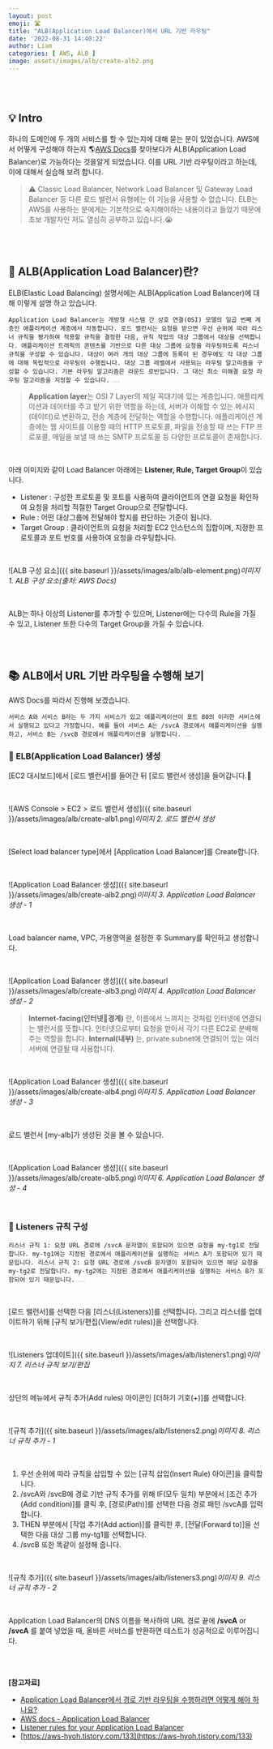 ```yaml
---
layout: post
emoji: 🛣
title: "ALB(Application Load Balancer)에서 URL 기반 라우팅"
date: '2022-08-31 14:40:22'
author: Liam
categories: [ AWS, ALB ]
image: assets/images/alb/create-alb2.png
---
```


<br>
<br>

## 💡 Intro

하나의 도메인에 두 개의 서비스를 할 수 있는지에 대해 묻는 분이 있었습니다. AWS에서 어떻게 구성해야 하는지 🌎[AWS Docs](https://aws.amazon.com/ko/premiumsupport/knowledge-center/elb-achieve-path-based-routing-alb/)를 찾아보다가 ALB(Application Load Balancer)로 가능하다는 것을알게 되었습니다. 이를 URL 기반 라우팅이라고 하는데, 이에 대해서 실습해 보려 합니다.

> ⚠️ Classic Load Balancer, Network Load Balancer 및 Gateway Load Balancer 등 다른 로드 밸런서 유형에는 이 기능을 사용할 수 없습니다. ELB는 AWS를 사용하는 분에게는 기본적으로 숙지해야하는 내용이라고 들었기 때문에 초보 개발자인 저도 열심히 공부하고 있습니다.😭


<br>
<br>


## 🔎 ALB(Application Load Balancer)란?

ELB(Elastic Load Balancing) 설명서에는 ALB(Application Load Balancer)에 대해 이렇게 설명 하고 있습니다.

`Application Load Balancer는 개방형 시스템 간 상호 연결(OSI) 모델의 일곱 번째 계층인 애플리케이션 계층에서 작동합니다. 로드 밸런서는 요청을 받으면 우선 순위에 따라 리스너 규칙을 평가하여 적용할 규칙을 결정한 다음, 규칙 작업의 대상 그룹에서 대상을 선택합니다. 애플리케이션 트래픽의 콘텐츠를 기반으로 다른 대상 그룹에 요청을 라우팅하도록 리스너 규칙을 구성할 수 있습니다. 대상이 여러 개의 대상 그룹에 등록이 된 경우에도 각 대상 그룹에 대해 독립적으로 라우팅이 수행됩니다. 대상 그룹 레벨에서 사용되는 라우팅 알고리즘을 구성할 수 있습니다. 기본 라우팅 알고리즘은 라운드 로빈입니다. 그 대신 최소 미해결 요청 라우팅 알고리즘을 지정할 수 있습니다.` <span style="color:gray; font-size:2px;">- 출처: AWS Docs<span>

> **Application layer**는 OSI 7 Layer의 제일 꼭대기에 있는 계층입니다. 애플리케이션과 데이터를 주고 받기 위한 역할을 하는데, 서버가 이해할 수 있는 메시지(데이터)로 변환하고, 전송 계층에 전달하는 역할을 수행합니다. 애플리케이션 계층에는 웹 사이트를 이용할 때의 HTTP 프로토콜, 파일을 전송할 때 쓰는 FTP 프로포콜, 메일을 보낼 때 쓰는 SMTP 프로토콜 등 다양한 프로토콜이 존재합니다.

<br>

아래 이미지와 같이 Load Balancer 아래에는 **Listener, Rule, Target Group**이 있습니다.

- Listener : 구성한 프로토콜 및 포트를 사용하여 클라이언트의 연결 요청을 확인하여 요청을 처리할 적절한 Target Group으로 전달합니다.
- Rule : 어떤 대상그룹에 전달해야 할지를 판단하는 기준이 됩니다.
- Target Group : 클라이언트의 요청을 처리할 EC2 인스턴스의 집합이며, 지정한 프로토콜과 포트 번호를 사용하여 요청을 라우팅합니다.

<br>

![ALB 구성 요소]({{ site.baseurl }}/assets/images/alb/alb-element.png)*이미지 1. ALB 구성 요소(출처: AWS Docs)*

<br>

ALB는 하나 이상의 Listener를 추가할 수 있으며, Listener에는 다수의 Rule을 가질 수 있고, Listener 또한 다수의 Target Group을 가질 수 있습니다.

<br>
<br>


## 📚 ALB에서 URL 기반 라우팅을 수행해 보기

AWS Docs를 따라서 진행해 보겠습니다. 

`서비스 A와 서비스 B라는 두 가지 서비스가 있고 애플리케이션이 포트 80의 이러한 서비스에서 실행되고 있다고 가정합니다. 예를 들어 서비스 A는 /svcA 경로에서 애플리케이션을 실행하고, 서비스 B는 /svcB 경로에서 애플리케이션을 실행합니다.` <span style="color:gray; font-size:2px;">- 출처: AWS Docs<span>


### 📕 ELB(Application Load Balancer) 생성

[EC2 대시보드]에서 [로드 벨런서]를 들어간 뒤 [로드 밸런서 생성]을 들어갑니다.

<br>

![AWS Console > EC2 > 로드 밸런서 생성]({{ site.baseurl }}/assets/images/alb/create-alb1.png)*이미지 2. 로드 밸런서 생성*

<br>

[Select load balancer type]에서 [Application Load Balancer]를 Create합니다.

<br>

![Application Load Balancer 생성]({{ site.baseurl }}/assets/images/alb/create-alb2.png)*이미지 3. Application Load Balancer 생성 - 1*

<br>

Load balancer name, VPC, 가용영역을 설정한 후 Summary를 확인하고 생성합니다.

<br>

![Application Load Balancer 생성]({{ site.baseurl }}/assets/images/alb/create-alb3.png)*이미지 4. Application Load Balancer 생성 - 2*

> **Internet-facing(인터넷경계)** 란, 이름에서 느껴지는 것처럼 인터넷에 연결되는 밸런서를 뜻합니다. 인터넷으로부터 요청을 받아서 각기 다른 EC2로 분배해 주는 역할을 합니다. **Internal(내부)** 는, private subnet에 연결되어 있는 여러 서버에 연결될 때 사용합니다.

<br>

![Application Load Balancer 생성]({{ site.baseurl }}/assets/images/alb/create-alb4.png)*이미지 5. Application Load Balancer 생성 - 3*

<br>

로드 밸런서 [my-alb]가 생성된 것을 볼 수 있습니다.

<br>

![Application Load Balancer 생성]({{ site.baseurl }}/assets/images/alb/create-alb5.png)*이미지 6. Application Load Balancer 생성 - 4*

<br>

### 📘 Listeners 규칙 구성

`리스너 규칙 1: 요청 URL 경로에 /svcA 문자열이 포함되어 있으면 요청을 my-tg1로 전달합니다. my-tg1에는 지정된 경로에서 애플리케이션을 실행하는 서비스 A가 포함되어 있기 때문입니다. 리스너 규칙 2: 요청 URL 경로에 /svcB 문자열이 포함되어 있으면 해당 요청을 my-tg2로 전달합니다. my-tg2에는 지정된 경로에서 애플리케이션을 실행하는 서비스 B가 포함되어 있기 때문입니다.` <span style="color:gray; font-size:2px;">- 출처: AWS Docs<span>

<br>

[로드 밸런서]를 선택한 다음 [리스너(Listeners)]를 선택합니다. 그리고 리스너를 업데이트하기 위해 [규칙 보기/편집(View/edit rules)]을 선택합니다.

<br>

![Listeners 업데이트]({{ site.baseurl }}/assets/images/alb/listeners1.png)*이미지 7. 리스너 규칙 보기/편집*

<br>

상단의 메뉴에서 규칙 추가(Add rules) 아이콘인 [더하기 기호(+)]를 선택합니다.

<br>

![규칙 추가]({{ site.baseurl }}/assets/images/alb/listeners2.png)*이미지 8. 리스너 규칙 추가 - 1*

<br>

1. 우선 순위에 따라 규칙을 삽입할 수 있는 [규칙 삽입(Insert Rule) 아이콘]을 클릭합니다.
2. /svcA와 /svcB에 경로 기반 규칙 추가를 위해 IF(모두 일치) 부분에서 [조건 추가(Add condition)]를 클릭 후, [경로(Path)]를 선택한 다음 경로 패턴 /svcA를 입력합니다. 
3. THEN 부분에서 [작업 추가(Add action)]를 클릭한 후, [전달(Forward to)]을 선택한 다음 대상 그룹 my-tg1를 선택합니다.
4. /svcB 또한 똑같이 설정해 줍니다.

<br>

![규칙 추가]({{ site.baseurl }}/assets/images/alb/listeners3.png)*이미지 9. 리스너 규칙 추가 - 2*

<br>

Application Load Balancer의 DNS 이름을 복사하여 URL 경로 끝에 **/svcA** or **/svcA** 를 붙여 넣었을 때, 올바른 서비스를 반환하면 테스트가 성공적으로 이루어집니다.

<br>
<br>


**[참고자료]**

- [Application Load Balancer에서 경로 기반 라우팅을 수행하려면 어떻게 해야 하나요?](https://aws.amazon.com/ko/premiumsupport/knowledge-center/elb-achieve-path-based-routing-alb/)
- [AWS docs - Application Load Balancer](https://docs.aws.amazon.com/ko_kr/elasticloadbalancing/latest/application/introduction.html)
- [Listener rules for your Application Load Balancer](https://docs.aws.amazon.com/elasticloadbalancing/latest/application/listener-update-rules.html)
- [https://aws-hyoh.tistory.com/133](https://aws-hyoh.tistory.com/133)
